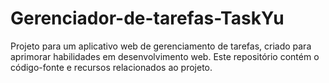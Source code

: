 # Gerenciador-de-tarefas-TaskYu
Projeto para um aplicativo web de gerenciamento de tarefas, criado para aprimorar habilidades em desenvolvimento web. Este repositório contém o código-fonte e recursos relacionados ao projeto.

